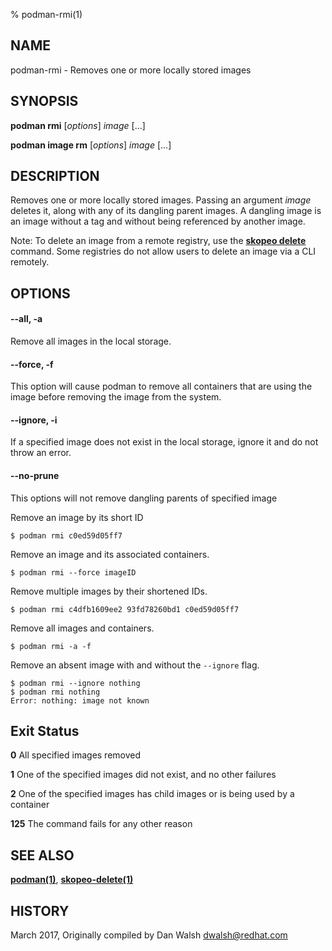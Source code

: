 % podman-rmi(1)

## NAME
podman\-rmi - Removes one or more locally stored images

## SYNOPSIS
**podman rmi** [*options*] *image* [...]

**podman image rm** [*options*] *image* [...]

## DESCRIPTION
Removes one or more locally stored images.
Passing an argument _image_ deletes it, along with any of its dangling parent images.  A dangling image is an image without a tag and without being referenced by another image.

Note: To delete an image from a remote registry, use the [**skopeo delete**](https://github.com/containers/skopeo/blob/main/docs/skopeo-delete.1.md) command. Some registries do not allow users to delete an image via a CLI remotely.

## OPTIONS

#### **--all**, **-a**

Remove all images in the local storage.

#### **--force**, **-f**

This option will cause podman to remove all containers that are using the image before removing the image from the system.

#### **--ignore**, **-i**

If a specified image does not exist in the local storage, ignore it and do not throw an error.

#### **--no-prune**

This options will not remove dangling parents of specified image

Remove an image by its short ID
```
$ podman rmi c0ed59d05ff7
```
Remove an image and its associated containers.
```
$ podman rmi --force imageID
```

Remove multiple images by their shortened IDs.
```
$ podman rmi c4dfb1609ee2 93fd78260bd1 c0ed59d05ff7
```

Remove all images and containers.
```
$ podman rmi -a -f
```

Remove an absent image with and without the `--ignore` flag.
```
$ podman rmi --ignore nothing
$ podman rmi nothing
Error: nothing: image not known

```


## Exit Status
  **0**   All specified images removed

  **1**   One of the specified images did not exist, and no other failures

  **2**   One of the specified images has child images or is being used by a container

  **125** The command fails for any other reason

## SEE ALSO
**[podman(1)](podman.1.md)**, **[skopeo-delete(1)](https://github.com/containers/skopeo/blob/main/docs/skopeo-delete.1.md)**

## HISTORY
March 2017, Originally compiled by Dan Walsh <dwalsh@redhat.com>
